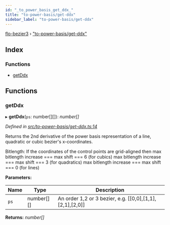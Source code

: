 ```yaml
---
id: "_to_power_basis_get_ddx_"
title: "to-power-basis/get-ddx"
sidebar_label: "to-power-basis/get-ddx"
---
```


[flo-bezier3](../globals.md) › ["to-power-basis/get-ddx"](_to_power_basis_get_ddx_.md)

## Index

### Functions

* [getDdx](_to_power_basis_get_ddx_.md#getddx)

## Functions

###  getDdx

▸ **getDdx**(`ps`: number[][]): *number[]*

*Defined in [src/to-power-basis/get-ddx.ts:14](https://github.com/FlorisSteenkamp/FloBezier/blob/6f79660/src/to-power-basis/get-ddx.ts#L14)*

Returns the 2nd derivative of the power basis representation of a line,
quadratic or cubic bezier's x-coordinates.

Bitlength: If the coordinates of the control points are grid-aligned then
max bitlength increase === max shift === 6 (for cubics)
max bitlength increase === max shift === 3 (for quadratics)
max bitlength increase === max shift === 0 (for lines)

**Parameters:**

Name | Type | Description |
------ | ------ | ------ |
`ps` | number[][] | An order 1,2 or 3 bezier, e.g. [[0,0],[1,1],[2,1],[2,0]]  |

**Returns:** *number[]*

